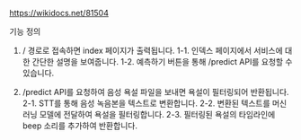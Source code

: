 https://wikidocs.net/81504


기능 정의
1. / 경로로 접속하면 index 페이지가 출력됩니다.
    1-1. 인덱스 페이지에서 서비스에 대한 간단한 설명을 보여줍니다.
    1-2. 예측하기 버튼을 통해 /predict API를 요청할 수 있습니다.

2. /predict API를 요청하여 음성 욕설 파일을 보내면 욕설이 필터링되어 반환됩니다.
    2-1. STT를 통해 음성 녹음본을 텍스트로 변환합니다.
    2-2. 변환된 텍스트를 머신러닝 모델에 전달하여 욕설을 필터링합니다.
    2-3. 필터링된 욕설의 타임라인에 beep 소리를 추가하여 반환합니다.